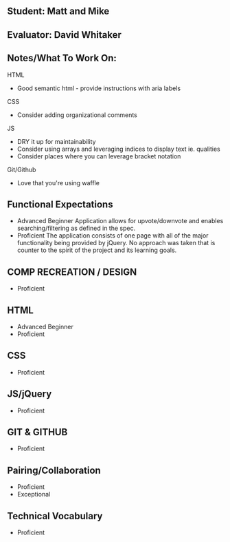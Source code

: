 ## Student: Matt and Mike
## Evaluator: David Whitaker
## Notes/What To Work On:

HTML
* Good semantic html - provide instructions with aria labels

CSS
* Consider adding organizational comments

JS
* DRY it up for maintainability
* Consider using arrays and leveraging indices to display text ie. qualities
* Consider places where you can leverage bracket notation

Git/Github
* Love that you're using waffle

## Functional Expectations

* Advanced Beginner Application allows for upvote/downvote and enables searching/filtering as defined in the spec.
* Proficient  The application consists of one page with all of the major functionality being provided by jQuery. No approach was taken that is counter to the spirit of the project and its learning goals.

## COMP RECREATION / DESIGN

* Proficient  

## HTML

* Advanced Beginner
* Proficient

## CSS

* Proficient

## JS/jQuery

* Proficient

## GIT & GITHUB

* Proficient

## Pairing/Collaboration

* Proficient  
* Exceptional  

## Technical Vocabulary

* Proficient

